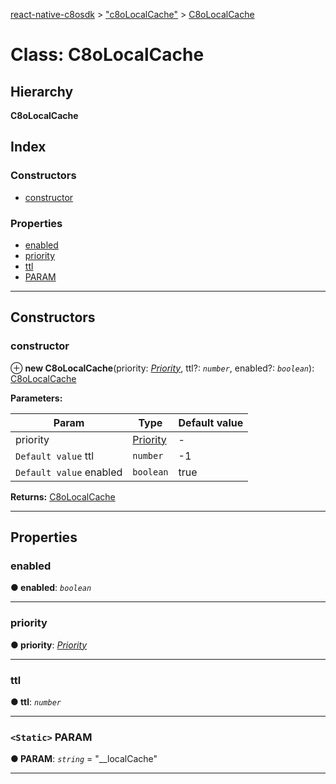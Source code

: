[react-native-c8osdk](../README.md) > ["c8oLocalCache"](../modules/_c8olocalcache_.md) > [C8oLocalCache](../classes/_c8olocalcache_.c8olocalcache.md)

# Class: C8oLocalCache

## Hierarchy

**C8oLocalCache**

## Index

### Constructors

* [constructor](_c8olocalcache_.c8olocalcache.md#constructor)

### Properties

* [enabled](_c8olocalcache_.c8olocalcache.md#enabled)
* [priority](_c8olocalcache_.c8olocalcache.md#priority)
* [ttl](_c8olocalcache_.c8olocalcache.md#ttl)
* [PARAM](_c8olocalcache_.c8olocalcache.md#param)

---

## Constructors

<a id="constructor"></a>

###  constructor

⊕ **new C8oLocalCache**(priority: *[Priority](_priority_.priority.md)*, ttl?: *`number`*, enabled?: *`boolean`*): [C8oLocalCache](_c8olocalcache_.c8olocalcache.md)

**Parameters:**

| Param | Type | Default value |
| ------ | ------ | ------ |
| priority | [Priority](_priority_.priority.md) | - |
| `Default value` ttl | `number` |  -1 |
| `Default value` enabled | `boolean` | true |

**Returns:** [C8oLocalCache](_c8olocalcache_.c8olocalcache.md)

___

## Properties

<a id="enabled"></a>

###  enabled

**● enabled**: *`boolean`*

___
<a id="priority"></a>

###  priority

**● priority**: *[Priority](_priority_.priority.md)*

___
<a id="ttl"></a>

###  ttl

**● ttl**: *`number`*

___
<a id="param"></a>

### `<Static>` PARAM

**● PARAM**: *`string`* = "__localCache"

___

